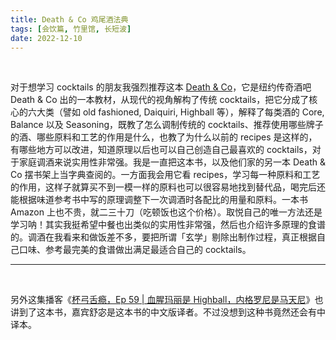 ```yaml
---
title: Death & Co 鸡尾酒法典
tags: [会饮篇, 竹里馆, 长短波]
date: 2022-12-10
---
```


<br/>

对于想学习 cocktails 的朋友我强烈推荐这本 [Death & Co](https://book.douban.com/subject/26286654/)，它是纽约传奇酒吧 Death & Co 出的一本教材，从现代的视角解构了传统 cocktails，把它分成了核心的六大类（譬如 old fashioned, Daiquiri, Highball 等），解释了每类酒的 Core, Balance 以及 Seasoning，既教了怎么调制传统的 cocktails、推荐使用哪些牌子的酒、哪些原料和工艺的作用是什么，也教了为什么以前的 recipes 是这样的，有哪些地方可以改进，知道原理以后也可以自己创造自己最喜欢的 cocktails，对于家庭调酒来说实用性非常强。我是一直把这本书，以及他们家的另一本 Death & Co 摆书架上当字典查阅的。一方面我会用它看 recipes，学习每一种原料和工艺的作用，这样子就算买不到一模一样的原料也可以很容易地找到替代品，喝完后还能根据味道参考书中写的原理调整下一次调酒时各配比的用量和原料。一本书 Amazon 上也不贵，就二三十刀（吃顿饭也这个价格）。取悦自己的唯一方法还是学习呐！其实我挺希望中餐也出类似的实用性非常强，然后也介绍许多原理的食谱的。调酒在我看来和做饭差不多，要把所谓「玄学」剔除出制作过程，真正根据自己口味、参考最完美的食谱做出满足最适合自己的 cocktails。

---

<br/>

另外这集播客《[杯弓舌瘾，Ep 59 | 血腥玛丽是 Highball，内格罗尼是马天尼](https://podcasts.apple.com/cn/podcast/59-%E8%A1%80%E8%85%A5%E7%8E%9B%E4%B8%BD%E6%98%AFhighball-%E5%86%85%E6%A0%BC%E7%BD%97%E5%B0%BC%E6%98%AF%E9%A9%AC%E5%A4%A9%E5%B0%BC/id1483414071?i=1000501537991)》也讲到了这本书，嘉宾舒宓是这本书的中文版译者。不过没想到这种书竟然还会有中译本。